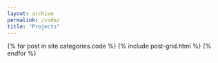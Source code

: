 ```yaml
---
layout: archive
permalink: /code/
title: "Projects"
---
```


<div class="tiles">
{% for post in site.categories.code %}
	{% include post-grid.html %}
{% endfor %}
</div><!-- /.tiles -->
